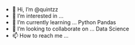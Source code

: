 - 👋 Hi, I’m @quintzz 
- 👀 I’m interested in ...
- 🌱 I’m currently learning ... Python Pandas
- 💞️ I’m looking to collaborate on ... Data Science
- 📫 How to reach me ...

<!---
quintzz/quintzz is a ✨ special ✨ repository because its `README.md` (this file) appears on your GitHub profile.
You can click the Preview link to take a look at your changes.
--->
